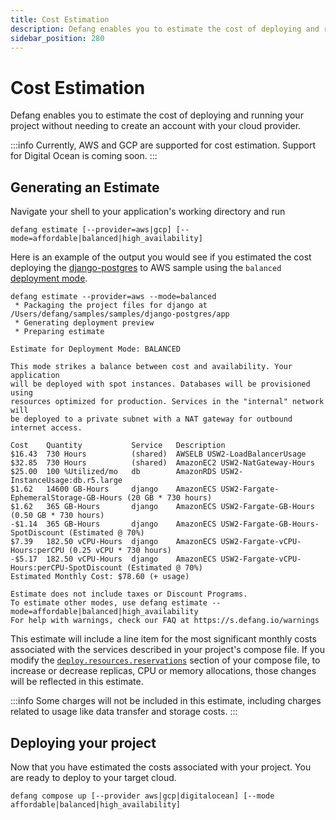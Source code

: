 ```yaml
---
title: Cost Estimation
description: Defang enables you to estimate the cost of deploying and running your project before you even create a cloud account.
sidebar_position: 280
---
```


# Cost Estimation

Defang enables you to estimate the cost of deploying and running your project without needing to create an account with your cloud provider.

:::info
Currently, AWS and GCP are supported for cost estimation. Support for Digital Ocean is coming soon.
:::

## Generating an Estimate

Navigate your shell to your application's working directory and run
```
defang estimate [--provider=aws|gcp] [--mode=affordable|balanced|high_availability]
```

Here is an example of the output you would see if you estimated the cost deploying the [django-postgres](https://github.com/DefangLabs/samples/tree/main/samples/django-postgres) to AWS sample using the `balanced` [deployment mode](/docs/concepts/deployment-modes).

```
defang estimate --provider=aws --mode=balanced
 * Packaging the project files for django at /Users/defang/samples/samples/django-postgres/app
 * Generating deployment preview
 * Preparing estimate

Estimate for Deployment Mode: BALANCED

This mode strikes a balance between cost and availability. Your application
will be deployed with spot instances. Databases will be provisioned using
resources optimized for production. Services in the "internal" network will
be deployed to a private subnet with a NAT gateway for outbound internet access.

Cost    Quantity           Service   Description
$16.43  730 Hours          (shared)  AWSELB USW2-LoadBalancerUsage
$32.85  730 Hours          (shared)  AmazonEC2 USW2-NatGateway-Hours
$25.00  100 %Utilized/mo   db        AmazonRDS USW2-InstanceUsage:db.r5.large
$1.62   14600 GB-Hours     django    AmazonECS USW2-Fargate-EphemeralStorage-GB-Hours (20 GB * 730 hours)
$1.62   365 GB-Hours       django    AmazonECS USW2-Fargate-GB-Hours (0.50 GB * 730 hours)
-$1.14  365 GB-Hours       django    AmazonECS USW2-Fargate-GB-Hours-SpotDiscount (Estimated @ 70%)
$7.39   182.50 vCPU-Hours  django    AmazonECS USW2-Fargate-vCPU-Hours:perCPU (0.25 vCPU * 730 hours)
-$5.17  182.50 vCPU-Hours  django    AmazonECS USW2-Fargate-vCPU-Hours:perCPU-SpotDiscount (Estimated @ 70%)
Estimated Monthly Cost: $78.60 (+ usage)

Estimate does not include taxes or Discount Programs.
To estimate other modes, use defang estimate --mode=affordable|balanced|high_availability
For help with warnings, check our FAQ at https://s.defang.io/warnings
```

This estimate will include a line item for the most significant monthly costs associated with the services described in your project's compose file. If you modify the [`deploy.resources.reservations`](/docs/concepts/compose#deploy) section of your compose file, to increase or decrease replicas, CPU or memory allocations, those changes will be reflected in this estimate.

:::info
Some charges will not be included in this estimate, including charges related to usage like data transfer and storage costs.
:::

## Deploying your project

Now that you have estimated the costs associated with your project. You are ready to deploy to your target cloud.

```
defang compose up [--provider aws|gcp|digitalocean] [--mode affordable|balanced|high_availability]
```


